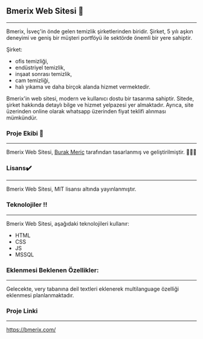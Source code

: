 ## **Bmerix Web Sitesi 🚀** 

---

Bmerix, İsveç'in önde gelen temizlik şirketlerinden biridir. Şirket, 5 yılı aşkın deneyimi ve geniş bir müşteri portföyü ile sektörde önemli bir yere sahiptir.

Şirket:

*   ofis temizliği,
*   endüstriyel temizlik,
*   inşaat sonrası temizlik,
*   cam temizliği, 
*   halı yıkama ve daha birçok alanda hizmet vermektedir.

Bmerix'in web sitesi, modern ve kullanıcı dostu bir tasarıma sahiptir. Sitede, şirket hakkında detaylı bilge ve hizmet yelpazesi yer almaktadır. Ayrıca, site üzerinden online olarak whatsapp üzerinden fiyat teklifi alınması mümkündür.

### **Proje Ekibi** 👏

---

Bmerix Web Sitesi, [Burak Meriç](https://github.com/burakmrc) tarafından tasarlanmış ve geliştirilmiştir. 🚀🚀🚀

### **Lisans✔️**

---

Bmerix Web Sitesi, MIT lisansı altında yayınlanmıştır.

### **Teknolojiler ‼️**

---

Bmerix Web Sitesi, aşağıdaki teknolojileri kullanır:

*   HTML
*   CSS
*   JS
*   MSSQL

### Eklenmesi Beklenen Özellikler:

---

Gelecekte, very tabanına deil textleri eklenerek multilanguage özelliği eklenmesi planlanmaktadır.

### Proje Linki

---

https://bmerix.com/
